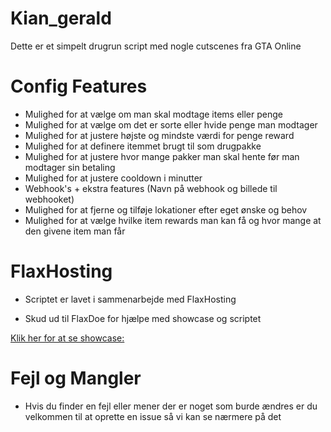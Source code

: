 # Kian_gerald
 Dette er et simpelt drugrun script med nogle cutscenes fra GTA Online


# Config Features
- Mulighed for at vælge om man skal modtage items eller penge
- Mulighed for at vælge om det er sorte eller hvide penge man modtager
- Mulighed for at justere højste og mindste værdi for penge reward
- Mulighed for at definere itemmet brugt til som drugpakke
- Mulighed for at justere hvor mange pakker man skal hente før man modtager sin betaling
- Mulighed for at justere cooldown i minutter
- Webhook's + ekstra features (Navn på webhook og billede til webhooket)
- Mulighed for at fjerne og tilføje lokationer efter eget ønske og behov
- Mulighed for at vælge hvilke item rewards man kan få og hvor mange at den givene item man får



# FlaxHosting
- Scriptet er lavet i sammenarbejde med FlaxHosting


- Skud ud til FlaxDoe for hjælpe med showcase og scriptet

[Klik her for at se showcase: ](https://www.google.com)

# Fejl og Mangler
- Hvis du finder en fejl eller mener der er noget som burde ændres er du velkommen til at oprette en issue så vi kan se nærmere på det
